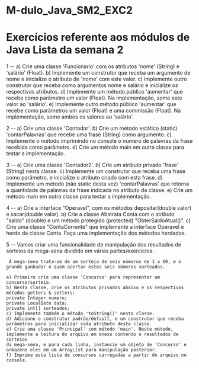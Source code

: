 # M-dulo_Java_SM2_EXC2


# Exercícios referente aos módulos de Java Lista da semana 2

1 --  a) Crie uma classe 'Funcionario' com os atributos 'nome' (String) e 'salário' (Float).
      b) Implemente um construtor que receba um argumento de nome e inicialize o atributo de 'nome' com este valor.
      c) Implemente outro construtor que receba como argumentos nome e salário e inicialize os respectivos atributos.
      d) Implemente um método público 'aumentar' que recebe como parâmetro um valor (Float). Na implementação, some este valor ao 'salário'.
      e) Implemente outro método público 'aumentar' que recebe como parâmetros um valor (Float) e uma commissão (Float). Na implementação,
      some ambos os valores ao 'salário'.

2 --  a) Crie uma classe 'Contador'.
      b) Crie um método estático (static) 'contarPalavras' que recebe uma frase (String) como argumento.
      c) Implemente o método imprimindo no console o número de palavras da frase recebida como parâmetro.
      d) Crie um método main em outra classe para testar a implementação.

3 --  a) Crie uma classe 'Contador2'.
      b) Crie um atributo privado 'frase' (String) nesta classe.
      c) Implemente um construtor que receba uma frase como parâmetro, e inicialize o atributo criado com esta frase.
      d) Implemente um método (não static desta vez) 'contarPalavras' que retorna a quantidade de palavras da frase indicada no atributo da classe.
      e) Crie um método main em outra classe para testar a implementação.

4 --  a) Crie a interface "Operavel", com os métodos depositar(double valor) e sacar(double valor).
      b) Crie a classe Abstrata Conta com o atributo "saldo" (double) e um método protegido (protected) "ObterSaldoAtual()".
      c) Crie uma classe "ContaCorrente" que implemente a interface Operavel e herde da classe Conta. Faça uma implementação dos métodos herdados.

5 -- Vamos criar uma funcionalidade de manipulação dos resultados de sorteios da mega-sena dividido em várias partes/exercícios.

     A mega-sena trata-se de um sorteio de seis números de 1 a 60, e o grande ganhador é quem acertar estes seis números sorteados.

    a) Primeiro crie uma classe 'Concurso' para representar um concurso/sorteio.
    b) Nesta classe, crie os atributos privados abaixo e os respectivos métodos getters & setters:
    private Integer numero;
    private LocalDate data;
    private int[] sorteados;
    c) Implemente também o método 'toString()' nesta classe.
    d) Adicione o construtor padrão/default, e um construtor que receba parâmetros para inicializar cada atributo desta classe.
    e) Crie uma classe 'Principal' com método 'main'. Neste método, implemente a leitura do arquivo em anexo contendo o resultados de sorteios
    da mega-sena, e para cada linha, instancie um objeto de 'Concurso' e armazene eles em um ArrayList para manipulação posterior.
    f) Imprima esta lista de concursos carregadas a partir do arquivo no console.


